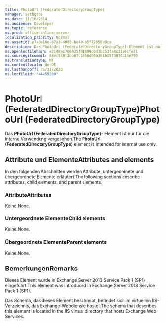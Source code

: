 ```yaml
---
title: PhotoUrl (FederatedDirectoryGroupType)
manager: sethgros
ms.date: 11/16/2014
ms.audience: Developer
ms.topic: reference
ms.prod: office-online-server
localization_priority: Normal
ms.assetid: e7a3a16e-67a3-4083-be40-b5f72656b9ca
description: Das PhotoUrl (FederatedDirectoryGroupType)-Element ist nur für die interne Verwendung vorgesehen.
ms.openlocfilehash: e7148ac706025f01809d0d3bc53fa8c31e9cfe71
ms.sourcegitcommit: 88ec988f2bb67c1866d06b361615f3674a24e795
ms.translationtype: MT
ms.contentlocale: de-DE
ms.lasthandoff: 05/31/2020
ms.locfileid: "44459209"
---
```

# <a name="photourl-federateddirectorygrouptype"></a><span data-ttu-id="78045-103">PhotoUrl (FederatedDirectoryGroupType)</span><span class="sxs-lookup"><span data-stu-id="78045-103">PhotoUrl (FederatedDirectoryGroupType)</span></span>

<span data-ttu-id="78045-104">Das **PhotoUrl (FederatedDirectoryGroupType)-** Element ist nur für die interne Verwendung vorgesehen.</span><span class="sxs-lookup"><span data-stu-id="78045-104">The **PhotoUrl (FederatedDirectoryGroupType)** element is intended for internal use only.</span></span> 

## <a name="attributes-and-elements"></a><span data-ttu-id="78045-105">Attribute und Elemente</span><span class="sxs-lookup"><span data-stu-id="78045-105">Attributes and elements</span></span>

<span data-ttu-id="78045-106">In den folgenden Abschnitten werden Attribute, untergeordnete und übergeordnete Elemente erläutert.</span><span class="sxs-lookup"><span data-stu-id="78045-106">The following sections describe attributes, child elements, and parent elements.</span></span>
  
### <a name="attributes"></a><span data-ttu-id="78045-107">Attribute</span><span class="sxs-lookup"><span data-stu-id="78045-107">Attributes</span></span>

<span data-ttu-id="78045-108">Keine.</span><span class="sxs-lookup"><span data-stu-id="78045-108">None.</span></span>
  
### <a name="child-elements"></a><span data-ttu-id="78045-109">Untergeordnete Elemente</span><span class="sxs-lookup"><span data-stu-id="78045-109">Child elements</span></span>

<span data-ttu-id="78045-110">Keine.</span><span class="sxs-lookup"><span data-stu-id="78045-110">None.</span></span>
  
### <a name="parent-elements"></a><span data-ttu-id="78045-111">Übergeordnete Elemente</span><span class="sxs-lookup"><span data-stu-id="78045-111">Parent elements</span></span>

<span data-ttu-id="78045-112">Keine.</span><span class="sxs-lookup"><span data-stu-id="78045-112">None.</span></span>
  
## <a name="remarks"></a><span data-ttu-id="78045-113">Bemerkungen</span><span class="sxs-lookup"><span data-stu-id="78045-113">Remarks</span></span>

<span data-ttu-id="78045-114">Dieses Element wurde in Exchange Server 2013 Service Pack 1 (SP1) eingeführt.</span><span class="sxs-lookup"><span data-stu-id="78045-114">This element was introduced in Exchange Server 2013 Service Pack 1 (SP1).</span></span>
  
<span data-ttu-id="78045-115">Das Schema, das dieses Element beschreibt, befindet sich im virtuellen IIS-Verzeichnis, das Exchange-Webdienste hostet.</span><span class="sxs-lookup"><span data-stu-id="78045-115">The schema that describes this element is located in the IIS virtual directory that hosts Exchange Web Services.</span></span>
  

